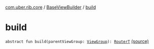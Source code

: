 [com.uber.rib.core](../index.md) / [BaseViewBuilder](index.md) / [build](./build.md)

# build

`abstract fun build(parentViewGroup: `[`ViewGroup`](https://developer.android.com/reference/android/view/ViewGroup.html)`): `[`RouterT`](index.md#RouterT) [(source)](https://github.com/asvid/GdzieTaBiedra/tree/master/app/src/main/java/com/uber/rib/core/BaseViewBuilder.kt#L10)
